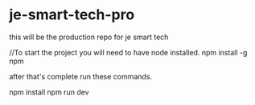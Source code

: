 # je-smart-tech-pro
this will be the production repo for je smart tech

//To start the project you will need to have node installed.
npm install -g npm


after that's complete run these commands.

npm install
npm run dev
